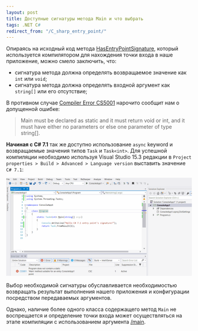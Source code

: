 ```yaml
---
layout: post
title: Доступные сигнатуры метода Main и что выбрать
tags: .NET C#
redirect_from: "/C_sharp_entry_point/"
---
```


Опираясь на исходный код метода [HasEntryPointSignature](https://github.com/dotnet/roslyn/blob/3bbb684a43a0af9d1261866272274a19f4de6976/src/Compilers/CSharp/Portable/Compilation/CSharpCompilation.cs#L1637), который используется компилятором для нахождения точки входа в наше приложение, можно смело заключить, что:

- сигнатура метода должна определять возвращаемое значение как `int` или `void`; 
- сигнатура метода должна определять входной аргумент как `string[]` или его отсутствие;

В противном случае [Compiler Error CS5001](https://docs.microsoft.com/ru-ru/dotnet/csharp/misc/cs5001) нарочито сообщит нам о допущенной ошибке:

> Main must be declared as static and it must return void or int, and it must have either no parameters or else one parameter of type string[].

**Начиная с C# 7.1** так же доступно использование `async` keyword и возвращаемые значения типов `Task` и `Task<int>`. Для успешной компиляции необходимо используя Visual Studio 15.3 редакции в `Project properties > Build > Advanced > Language version` выставить значение `C# 7.1`:

![chsarp_71_ep](/images/post/chsarp_71_ep.gif)

Выбор необходимой сигнатуры обуславливается необходимостью возвращать результат выполнения нашего приложения и конфигурации посредством передаваемых аргументов.

Однако, наличие более одного класса содержащего метод `Main` не воспрещается и определение точки входа может осуществляться на этапе компиляции с использованием аргумента [/main](https://docs.microsoft.com/en-us/dotnet/csharp/language-reference/compiler-options/main-compiler-option).